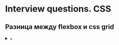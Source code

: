 # Interview questions. CSS

## Разница между flexbox и css grid
<details>
<summary markdown="span">+</summary>
Они отличаются позиционированием дочерних элементов внутри контейнера.

- Во **flexbox** контейнер определяет главную ось, а элементы внутри контейнера выравниваются вдоль этой оси.
- В **CSS Grid** Контейнер задает сетку, а элементы позиционируются в ячейках этой сетки.
</details>
